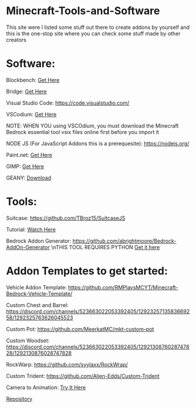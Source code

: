 # Minecraft-Tools-and-Software
This site were I listed some stuff out there to create addons by yourself and this is the one-stop site where you can check some stuff made by other creators

# Software:
Blockbench: [Get Here](https://blockbench.net/)

Bridge: [Get Here](https://https://bridge-core.app/)

Visual Studio Code: https://code.visualstudio.com/

VSCodium: [Get Here](https://vscodium.com/)

NOTE: WHEN YOU using VSCOdium, you must download the Minecraft Bedrock essential tool vsix files online first before you import it 

NODE JS (For JavaScript Addons this is a prerequesite): https://nodejs.org/

Paint.net: [Get Here](https://getpaint.net/)

GIMP: [Get Here](https://www.gimp.org/)

GEANY: [Download](https://www.geany.org/)

# Tools:
Suitcase: https://github.com/TBroz15/SuitcaseJS

Tutorial: [Watch Here](https://www.youtube.com/watch?v=Kaec1YmYWrk)

Bedrock Addon Generator: https://github.com/abrightmoore/Bedrock-AddOn-Generator 
\nTHIS TOOL REQUIRES PYTHON [Get it here](https://www.python.org/)

# Addon Templates to get started:

Vehicle Addon Template: https://github.com/RMPlaysMCYT/Minecraft-Bedrock-Vehicle-Template/

Custom Chest and Barrel: https://discord.com/channels/523663022053392405/1292325713583669258/1292325763626045523

Custom Pot: https://github.com/MeerkatMC/mkt-custom-pot

Custom Woodset: https://discord.com/channels/523663022053392405/1292130876028747828/1292130876028747828

RockWarp: https://github.com/syylaxx/RockWrap/

Custom Trident: https://github.com/Alien-Edds/Custom-Trident

Camera to Animation: 
[Try It Here](https://rey-debida.github.io/mcanim-to-cam/)

[Repository](https://github.com/rey-debida/mcanim-to-cam?tab=readme-ov-file)
